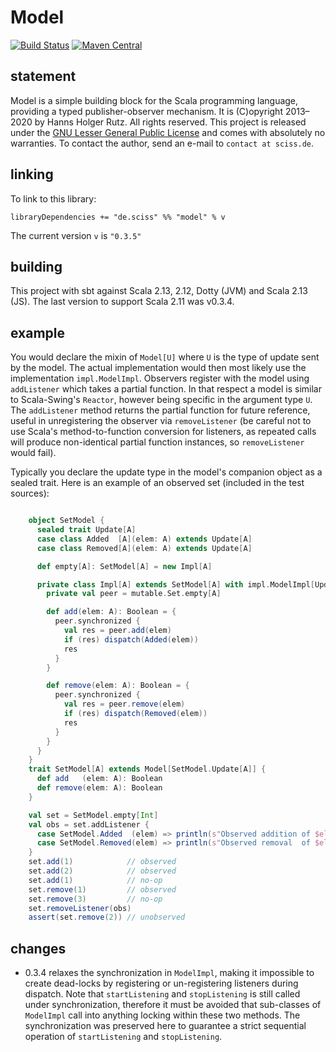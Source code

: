 # Model

[![Build Status](https://travis-ci.org/Sciss/Model.svg?branch=main)](https://travis-ci.org/Sciss/Model)
[![Maven Central](https://maven-badges.herokuapp.com/maven-central/de.sciss/model_2.13/badge.svg)](https://maven-badges.herokuapp.com/maven-central/de.sciss/model_2.13)

## statement

Model is a simple building block for the Scala programming language, providing a typed publisher-observer mechanism. 
It is (C)opyright 2013&ndash;2020 by Hanns Holger Rutz. All rights reserved. This project is released under the
[GNU Lesser General Public License](https://raw.github.com/Sciss/Model/main/LICENSE) and comes with absolutely no 
warranties. To contact the author, send an e-mail to `contact at sciss.de`.

## linking

To link to this library:

    libraryDependencies += "de.sciss" %% "model" % v

The current version `v` is `"0.3.5"`

## building

This project with sbt against Scala 2.13, 2.12, Dotty (JVM) and Scala 2.13 (JS).
The last version to support Scala 2.11 was v0.3.4.

## example

You would declare the mixin of `Model[U]` where `U` is the type of update sent by the model. The actual 
implementation would then most likely use the implementation `impl.ModelImpl`. Observers register with the model 
using `addListener` which takes a partial function. In that respect a model is similar to Scala-Swing's `Reactor`, 
however being specific in the argument type `U`. The `addListener` method returns the partial function for future 
reference, useful in unregistering the observer via `removeListener` (be careful not to use Scala's 
method-to-function conversion for listeners, as repeated calls will produce non-identical partial function 
instances, so `removeListener` would fail).

Typically you declare the update type in the model's companion object as a sealed trait. Here is an example of an 
observed set (included in the test sources):

```scala

    object SetModel {
      sealed trait Update[A]
      case class Added  [A](elem: A) extends Update[A]
      case class Removed[A](elem: A) extends Update[A]

      def empty[A]: SetModel[A] = new Impl[A]

      private class Impl[A] extends SetModel[A] with impl.ModelImpl[Update[A]] {
        private val peer = mutable.Set.empty[A]

        def add(elem: A): Boolean = {
          peer.synchronized {
            val res = peer.add(elem)
            if (res) dispatch(Added(elem))
            res
          }
        }

        def remove(elem: A): Boolean = {
          peer.synchronized {
            val res = peer.remove(elem)
            if (res) dispatch(Removed(elem))
            res
          }
        }
      }
    }
    trait SetModel[A] extends Model[SetModel.Update[A]] {
      def add   (elem: A): Boolean
      def remove(elem: A): Boolean
    }

    val set = SetModel.empty[Int]
    val obs = set.addListener {
      case SetModel.Added  (elem) => println(s"Observed addition of $elem")
      case SetModel.Removed(elem) => println(s"Observed removal  of $elem")
    }
    set.add(1)            // observed
    set.add(2)            // observed
    set.add(1)            // no-op
    set.remove(1)         // observed
    set.remove(3)         // no-op
    set.removeListener(obs)
    assert(set.remove(2)) // unobserved
```

## changes

- 0.3.4 relaxes the synchronization in `ModelImpl`, making it impossible to create dead-locks by
  registering or un-registering listeners during dispatch. Note that `startListening` and `stopListening`
  is still called under synchronization, therefore it must be avoided that sub-classes of `ModelImpl`
  call into anything locking within these two methods. The synchronization was preserved here to
  guarantee a strict sequential operation of `startListening` and `stopListening`.
